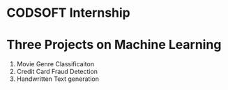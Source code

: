   # CODSOFT Internship
# Three Projects on Machine Learning 
1. Movie Genre Classificaiton 
2. Credit Card Fraud Detection 
3. Handwritten Text generation 
